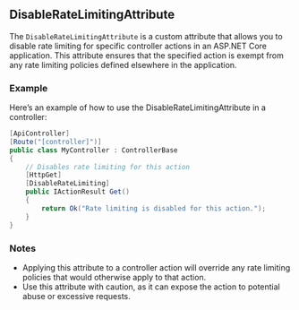 ## DisableRateLimitingAttribute

The `DisableRateLimitingAttribute` is a custom attribute that allows you to disable rate limiting for specific controller actions in an ASP.NET Core application. This attribute ensures that the specified action is exempt from any rate limiting policies defined elsewhere in the application.  

### Example
Here’s an example of how to use the DisableRateLimitingAttribute in a controller:  
```csharp 
[ApiController]
[Route("[controller]")]
public class MyController : ControllerBase 
{ 
    // Disables rate limiting for this action 
    [HttpGet] 
    [DisableRateLimiting] 
    public IActionResult Get() 
    { 
        return Ok("Rate limiting is disabled for this action."); 
    } 
} 
```  
 
### Notes
- Applying this attribute to a controller action will override any rate limiting policies that would otherwise apply to that action.
- Use this attribute with caution, as it can expose the action to potential abuse or excessive requests.